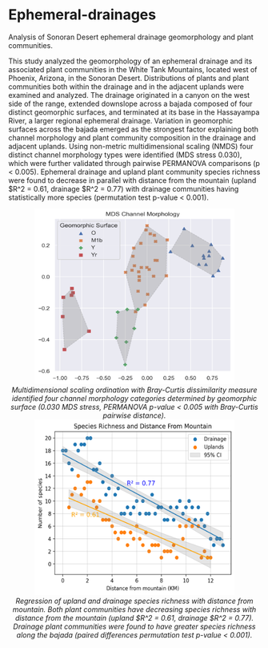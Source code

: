 # Ephemeral-drainages
Analysis of Sonoran Desert ephemeral drainage geomorphology and plant communities.

This study analyzed the geomorphology of an ephemeral drainage and its associated plant communities in the White Tank Mountains, located west of Phoenix, Arizona, in the Sonoran Desert. Distributions of plants and plant communities both within the drainage and in the adjacent uplands were examined and analyzed. The drainage originated in a canyon on the west side of the range, extended downslope across a bajada composed of four distinct geomorphic surfaces, and terminated at its base in the Hassayampa River, a larger regional ephemeral drainage. Variation in geomorphic surfaces across the bajada emerged as the strongest factor explaining both channel morphology and plant community composition in the drainage and adjacent uplands. Using non-metric multidimensional scaling (NMDS) four distinct channel morphology types were identified (MDS stress 0.030), which were further validated through pairwise PERMANOVA comparisons (p < 0.005).  Ephemeral drainage and upland plant community species richness were found to decrease in parallel with distance from the mountain (upland $R^2 = 0.61, drainage $R^2 = 0.77) with drainage communities having statistically more species (permutation test p-value < 0.001).  

<div align="center">
<img src="docs/channel_morphology.png" alt="MDS of channel morphology, groups identified by geomorphic surface." width="400" height="350">
<br>
    <em>Multidimensional scaling ordination with Bray-Curtis dissimilarity measure identified four channel morphology categories determined by geomorphic surface (0.030 MDS stress, PERMANOVA p-value < 0.005 with Bray-Curtis pairwise distance). </em>
</div>

<div align="center">
<img src="docs/distance_uplands_drainage.png" alt="Regression of upland and drainage species richness." width="400" height="350">
<br>
    <em>Regression of upland and drainage species richness with distance from mountain. Both plant communities have decreasing species richness with distance from the mountain (upland $R^2 = 0.61, drainage $R^2 = 0.77).  Drainage plant communities were found to have greater species richness along the bajada (paired differences permutation test p-value < 0.001).</em>
</div>
    
    